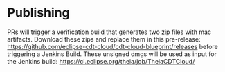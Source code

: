# Publishing

PRs will trigger a verification build that generates two zip files with mac artifacts.
Download these zips and replace them in this pre-release: <https://github.com/eclipse-cdt-cloud/cdt-cloud-blueprint/releases> before triggering a Jenkins Build.
These unsigned dmgs will be used as input for the Jenkins build: https://ci.eclipse.org/theia/job/TheiaCDTCloud/
